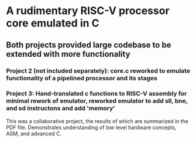 # A rudimentary RISC-V processor core emulated in C
## Both projects provided large codebase to be extended with more functionality
### Project 2 (not included separately): core.c reworked to emulate functionality of a pipelined processor and its stages
### Project 3: Hand-translated c functions to RISC-V assembly for minimal rework of emulator, reworked emulator to add sll, bne, and sd instructons and add 'memory'
This was a collaborative project, the results of which are summarized in the PDF file. Demonstrates understanding of low level hardware concepts, ASM, and advanced C.